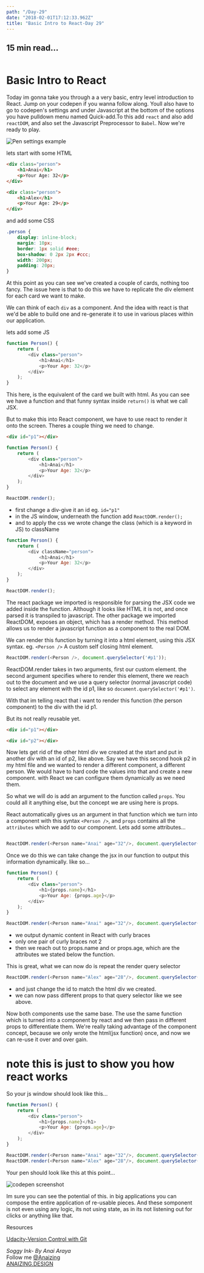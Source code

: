 ```yaml
---
path: "/Day-29"
date: "2018-02-01T17:12:33.962Z"
title: "Basic Intro to React-Day 29"
---
```


## 15 min read...

![]()

# Basic Intro to React

Today im gonna take you through a a very basic, entry level introduction to React. Jump on your codepen if you wanna follow along. Youll also have to go to codepen's settings and under Javascript at the bottom of the options you have pulldown menu named Quick-add.To this add  `react` and also add `reactDOM`, and also set the Javascript Preprocessor to `Babel`. Now we're ready to play.

![Pen settings example](https://scontent-syd2-1.xx.fbcdn.net/v/t1.0-9/28378783_10159965921895117_1859583864089104581_n.jpg?oh=4a7f9840f7a92196a20e9c0c799ce9d6&oe=5B15D020)

lets start with some HTML 

```html
<div class="person">
    <h1>Anai</h1>
    <p>Your Age: 32</p>
</div>

<div class="person">
    <h1>Alex</h1>
    <p>Your Age: 29</p>
</div>
```

and add some CSS

```css
.person {
    display: inline-block;
    margin: 10px;
    border: 1px solid #eee;
    box-shadow: 0 2px 2px #ccc;
    width: 200px;
    padding: 20px;
}
```

At this point as you can see we've created a couple of cards, nothing too fancy. The issue here is that to do this we have to replicate the div element for each card we want to make.

We can think of each `div` as a component. And the idea with react is that we'd be able to build one and re-generate it to use in various places within our application.

lets add some JS

```js
function Person() {
    return (
        <div class="person">
            <h1>Anai</h1>
            <p>Your Age: 32</p>
        </div>
    );
}

```
This here, is the equivalent of the card we built with html. As you can see we have a function and that funny syntax inside `return()` is what we call JSX. 

But to make this into React component, we have to use react to render it onto the screen. Theres a couple thing we need to change. 

```html
<div id="p1"></div>
```

```js
function Person() {
    return (
        <div class="person">
            <h1>Anai</h1>
            <p>Your Age: 32</p>
        </div>
    );
}

ReactDOM.render();
```

* first change a div-give it an id eg. `id="p1"`
* in the JS window, underneath the function add `ReactDOM.render();`
* and to apply the css we wrote change the class (which is a keyword in JS) to className

```js
function Person() {
    return (
        <div className="person">
            <h1>Anai</h1>
            <p>Your Age: 32</p>
        </div>
    );
}

ReactDOM.render();
```

The react package we imported is responsible for parsing the JSX code we added inside the function. Although it looks like HTML it is not, and once parsed it is transpiled to javascript. The other package we imported ReactDOM, exposes an object, which has a render method. This method allows us to render a javascript function as a component to the real DOM.

We can render this function by turning it into a html element, using this JSX syntax. eg. `<Person />` A custom self closing html element.

```js
ReactDOM.render(<Person />, document.querySelector('#p1'));
```

ReactDOM.render takes in two arguments, first our custom element. the second argument specifies where to render this element, there we reach out to the document and we use a query selector (normal javascript code) to select any element with the id p1, like so `document.querySelector('#p1')`.

With that im telling react that i want to render this function (the person component) to the div with the id p1.

But its not really reusable yet.


```html
<div id="p1"></div>

<div id="p2"></div>

```
Now lets get rid of the other html div we created at the start and put in another div with an id of p2, like above.
Say we have this second hook p2 in my html file and we wanted to render a different component, a different person. We would have to hard code the values into that and create a new component. with React we can configure them dynamically as we need them.

So what we will do is add an argument to the function called `props`. You could all it anything else, but the concept we are using here is props.

React automatically gives us an argument in that function which we turn into a component with this syntax `<Person />`, and `props` contains all the `attributes` which we add to our component. Lets add some attributes...

```js

ReactDOM.render(<Person name="Anai" age="32"/>, document.querySelector('#p1'));
```

Once we do this we can take change the jsx in our function to output this information dynamically. like so...

```js
function Person() {
    return (
        <div class="person">
            <h1>{props.name}</h1>
            <p>Your Age: {props.age}</p>
        </div>
    );
}

ReactDOM.render(<Person name="Anai" age="32"/>, document.querySelector('#p1'));
```
* we output dynamic content in React with curly braces
* only one pair of curly braces not 2
* then we reach out to props.name and or props.age, which are the attributes we stated below the function.

This is great, what we can now do is repeat the render query selector
```js
ReactDOM.render(<Person name="Alex" age="28"/>, document.querySelector('#p2'));
```
* and just change the id to match the html div we created.
* we can now pass different props to that query selector like we see above.

Now both components use the same base. The use the same function which is turned into a component by react and we then pass in different props to differentiate them. We're really taking advantage of the component concept, because we only wrote the html(jsx function) once, and now we can re-use it over and over gain.

# note this is just to show you how react works

So your js window should look like this...
```js
function Person() {
    return (
        <div class="person">
            <h1>{props.name}</h1>
            <p>Your Age: {props.age}</p>
        </div>
    );
}

ReactDOM.render(<Person name="Anai" age="32"/>, document.querySelector('#p1'))
ReactDOM.render(<Person name="Alex" age="28"/>, document.querySelector('#p2'))
```
Your pen should look like this at this point...

![codepen screenshot](https://scontent-syd2-1.xx.fbcdn.net/v/t1.0-9/28279017_10159966672640117_8347520914967789252_n.jpg?oh=10ea62bbd388aa243c7b1767dcf9afad&oe=5B049661)

Im sure you can see the potential of this. in big applications you can compose the entire application of re-usable pieces. And these somponent is not even using any logic, its not using state, as in its not listening out for clicks or anything like that.

Resources

[Udacity-Version Control with Git ](https://classroom.udacity.com/courses/ud123)

_Soggy Ink- By Anai Araya_<br>
Follow me [@Anaizing](https://twitter.com/Anaizing) <br>
[ANAIZING.DESIGN](https://anaizing.design/)
